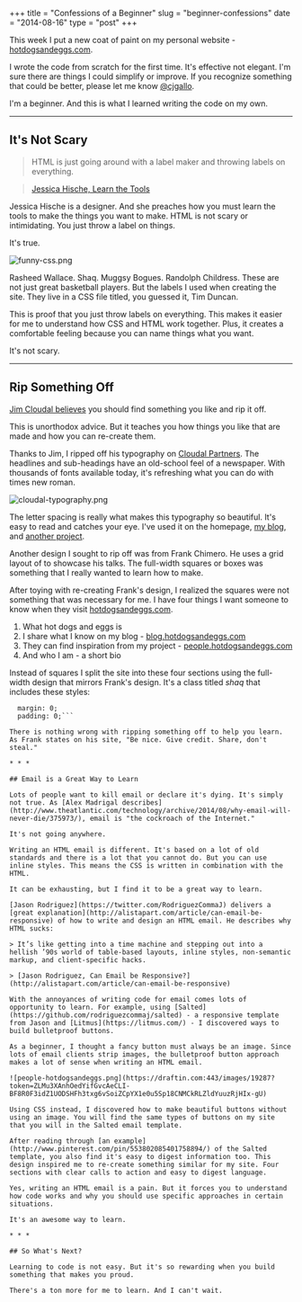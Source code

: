 +++
title = "Confessions of a Beginner"
slug = "beginner-confessions"
date = "2014-08-16"
type = "post"
+++ 


This week I put a new coat of paint on my personal website - [hotdogsandeggs.com](http://hotdogsandeggs.com). 

I wrote the code from scratch for the first time. It's effective not elegant. I'm sure there are things I could simplify or improve. If you recognize something that could be better, please let me know [@cjgallo](https://twitter.com/cjagllo). 

I'm a beginner. And this is what I learned writing the code on my own.  

* * * 

## It's Not Scary

> HTML is just going around with a label maker and throwing labels on everything.

> [Jessica Hische, Learn the Tools](https://people.hotdogsandeggs.com/jessica-hische) 

Jessica Hische is a designer. And she preaches how you must learn the tools to make the things you want to make. HTML is not scary or intimidating. You just throw a label on things. 

It's true. 

![funny-css.png](https://draftin.com:443/images/19285?token=bvXoOlz6HkSUab8ZTklLvMXKnGdAw4JbCbsjaEfvSTVgCcoNwe6phRCuqUqgInUQKDw0FEU9lwLbkQ2yL_OrGDM) 

Rasheed Wallace. Shaq. Muggsy Bogues. Randolph Childress. These are not just great basketball players. But the labels I used when creating the site. They live in a CSS file titled, you guessed it, Tim Duncan. 

This is proof that you just throw labels on everything. This makes it easier for me to understand how CSS and HTML work together. Plus, it creates a comfortable feeling because you can name things what you want. 

It's not scary. 

* * * 

## Rip Something Off 

[Jim Cloudal believes](http://humblepied.com/jim-coudal/) you should find something you like and rip it off. 

This is unorthodox advice. But it teaches you how things you like that are made and how you can re-create them. 

Thanks to Jim, I ripped off his typography on [Cloudal Partners](http://coudal.com/). The headlines and sub-headings have an old-school feel of a newspaper. With thousands of fonts available today, it's refreshing what you can do with times new roman. 

![cloudal-typography.png](https://draftin.com:443/images/19286?token=uh3D26Qw5h5bUTgiSRSecnsyPPSu4dBYvLiuwUrEKYuLSk7qTt8CFK5kv0q06V-rF9G_v42ydf1FJdOzgy6uBus) 

The letter spacing is really what makes this typography so beautiful. It's easy to read and catches your eye. I've used it on the homepage, [my blog](http://blog.hotdogsandeggs.com/), and [another project](http://people.hotdogsandeggs.com).

Another design I sought to rip off was from Frank Chimero. He uses a grid layout of to showcase his talks. The full-width squares or boxes was something that I really wanted to learn how to make. 

After toying with re-creating Frank's design, I realized the squares were not something that was necessary for me. I have four things I want someone to know when they visit [hotdogsandeggs.com](http://hotdogsandeggs.com). 

1. What hot dogs and eggs is 
2. I share what I know on my blog - [blog.hotdogsandeggs.com](http://blog.hotdogsandeggs.com)
3. They can find inspiration from my project - [people.hotdogsandeggs.com](http://people.hotdogsandeggs.com)
4. And who I am - a short bio 

Instead of squares I split the site into these four sections using the full-width design that mirrors Frank's design. It's a class titled *shaq* that includes these styles: 
```max-width: none;
  margin: 0;
  padding: 0;```

There is nothing wrong with ripping something off to help you learn. As Frank states on his site, "Be nice. Give credit. Share, don't steal." 

* * * 

## Email is a Great Way to Learn

Lots of people want to kill email or declare it's dying. It's simply not true. As [Alex Madrigal describes](http://www.theatlantic.com/technology/archive/2014/08/why-email-will-never-die/375973/), email is "the cockroach of the Internet." 

It's not going anywhere. 

Writing an HTML email is different. It's based on a lot of old standards and there is a lot that you cannot do. But you can use  inline styles. This means the CSS is written in combination with the HTML. 

It can be exhausting, but I find it to be a great way to learn. 

[Jason Rodriguez](https://twitter.com/RodriguezCommaJ) delivers a [great explanation](http://alistapart.com/article/can-email-be-responsive) of how to write and design an HTML email. He describes why HTML sucks: 

> It’s like getting into a time machine and stepping out into a hellish ’90s world of table-based layouts, inline styles, non-semantic markup, and client-specific hacks.

> [Jason Rodriguez, Can Email be Responsive?](http://alistapart.com/article/can-email-be-responsive)

With the annoyances of writing code for email comes lots of opportunity to learn. For example, using [Salted](https://github.com/rodriguezcommaj/salted) - a responsive template from Jason and [Litmus](https://litmus.com/) - I discovered ways to build bulletproof buttons. 

As a beginner, I thought a fancy button must always be an image. Since lots of email clients strip images, the bulletproof button approach makes a lot of sense when writing an HTML email. 

![people-hotdogsandeggs.png](https://draftin.com:443/images/19287?token=ZLMu3XAnhOedYifGvcAeCLI-BF8R0F3idZ1UODSHFh3txg6vSoiZCpYX1e0u5Sp18CNMCkRLZldYuuzRjHIx-gU) 

Using CSS instead, I discovered how to make beautiful buttons without using an image. You will find the same types of buttons on my site that you will in the Salted email template. 

After reading through [an example](http://www.pinterest.com/pin/553802085401758894/) of the Salted template, you also find it's easy to digest information too. This design inspired me to re-create something similar for my site. Four sections with clear calls to action and easy to digest language. 

Yes, writing an HTML email is a pain. But it forces you to understand how code works and why you should use specific approaches in certain situations. 

It's an awesome way to learn. 

* * * 

## So What's Next? 

Learning to code is not easy. But it's so rewarding when you build something that makes you proud. 

There's a ton more for me to learn. And I can't wait. 










